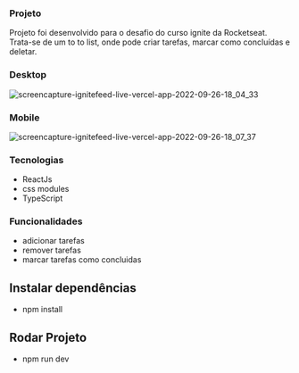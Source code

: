 ### Projeto
Projeto foi desenvolvido para o desafio do curso ignite da Rocketseat. Trata-se de um to to list, onde pode criar tarefas, marcar como concluídas e deletar.

### Desktop
![screencapture-ignitefeed-live-vercel-app-2022-09-26-18_04_33](https://user-images.githubusercontent.com/58608300/192380624-2637ab5f-7704-4fba-9b88-10d5ac9ee559.png)

### Mobile
![screencapture-ignitefeed-live-vercel-app-2022-09-26-18_07_37](https://user-images.githubusercontent.com/58608300/192380764-ade24e9a-e4bd-4e71-845d-ce97856668db.png)

### Tecnologias
- ReactJs
- css modules
- TypeScript

### Funcionalidades
- adicionar tarefas
- remover tarefas
- marcar tarefas como concluidas

## Instalar dependências
- npm install

## Rodar Projeto
- npm run dev
